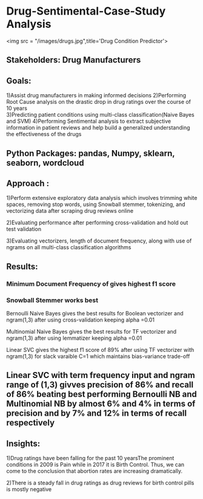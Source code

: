 # Drug-Sentimental-Case-Study Analysis 

<img src = "/images/drugs.jpg",title='Drug Condition Predictor'>

## Stakeholders: Drug Manufacturers
## Goals: 

1)Assist drug manufacturers in making informed decisions 
2)Performing Root Cause analysis on the drastic drop in drug ratings over the course of 10 years    
3)Predicting patient conditions using multi-class classification(Naive Bayes and SVM)
4)Performing Sentimental analysis to extract subjective information in patient reviews and help build a generalized understanding the effectiveness of the drugs

## Python Packages: pandas, Numpy, sklearn, seaborn, wordcloud 

## Approach :

1)Perform extensive exploratory data analysis which involves trimming white spaces, removing stop words, using Snowball stemmer, tokenizing, and vectorizing data after scraping drug reviews online 

2)Evaluating performance after performing cross-validation and hold out test validation

3)Evaluating vectorizers, length of document frequency, along with use of ngrams on all multi-class classification algorithms    

## Results:

### Minimum Document Frequency of gives highest f1 score 
### Snowball Stemmer works best 
 
Bernoulli Naive Bayes gives the best results for Boolean vectorizer and ngram(1,3) after using cross-validation keeping alpha =0.01

Multinomial  Naive Bayes gives the best results for TF  vectorizer and ngram(1,3) after using lemmatizer keeping alpha =0.01

Linear SVC gives the highest f1 score of 89% after using TF vectorizer with ngram(1,3) for slack varaible C=1 which maintains bias-variance trade-off

## Linear SVC with term frequency input and ngram range of (1,3) givves precision of 86% and recall of 86% beating best performing Bernoulli NB and Multinomial NB by almost 6% and 4% in terms of precision and by 7% and 12% in terms of recall respectively
 
## Insights:

1)Drug ratings have been falling for the past 10 yearsThe prominent conditions in 2009 is Pain while in 2017 it is Birth Control. Thus, we can come to the conclusion that abortion rates are increasing dramatically. 

2)There is a steady fall in drug ratings as drug reviews for birth control pills is mostly negative 



